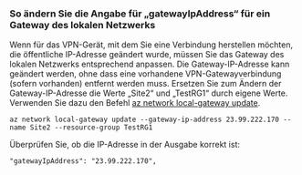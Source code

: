 ### <a name="to-modify-the-local-network-gateway-gatewayipaddress"></a>So ändern Sie die Angabe für „gatewayIpAddress“ für ein Gateway des lokalen Netzwerks

Wenn für das VPN-Gerät, mit dem Sie eine Verbindung herstellen möchten, die öffentliche IP-Adresse geändert wurde, müssen Sie das Gateway des lokalen Netzwerks entsprechend anpassen. Die Gateway-IP-Adresse kann geändert werden, ohne dass eine vorhandene VPN-Gatewayverbindung (sofern vorhanden) entfernt werden muss. Ersetzen Sie zum Ändern der Gateway-IP-Adresse die Werte „Site2“ und „TestRG1“ durch eigene Werte. Verwenden Sie dazu den Befehl [az network local-gateway update](https://docs.microsoft.com/cli/azure/network/local-gateway#update).

```azurecli
az network local-gateway update --gateway-ip-address 23.99.222.170 --name Site2 --resource-group TestRG1
```

Überprüfen Sie, ob die IP-Adresse in der Ausgabe korrekt ist:

```
"gatewayIpAddress": "23.99.222.170",
```